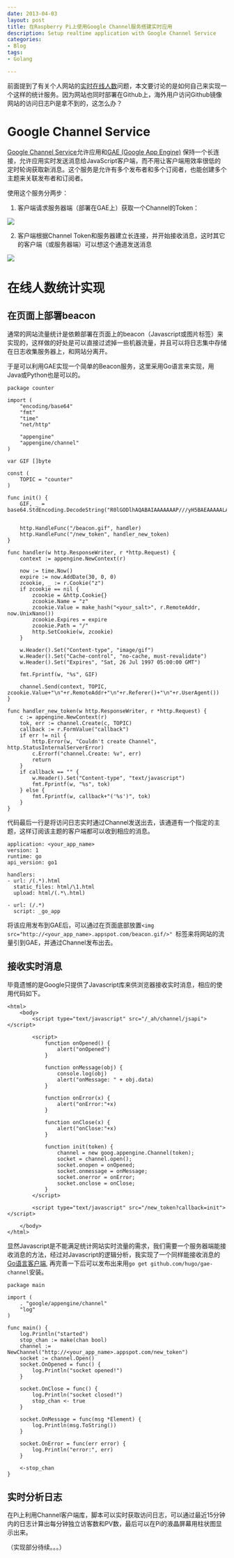 ```yaml
---
date: 2013-04-03
layout: post
title: 在Raspberry Pi上使用Google Channel服务搭建实时应用
description: Setup realtime application with Google Channel Service
categories:
- Blog
tags:
- Golang

---
```


前面提到了有关个人网站的[实时在线人数](http://hugozhu.myalert.info/2013/03/27/21-realtime-online-user-counter.html)问题，本文要讨论的是如何自己来实现一个这样的统计服务。因为网站也同时部署在Github上，海外用户访问Github镜像网站的访问日志Pi是拿不到的，这怎么办？

# Google Channel Service

[Google Channel Service](https://developers.google.com/appengine/docs/go/channel/overview)允许应用和[GAE (Google App Engine)](http://appengine.google.com/) 保持一个长连接，允许应用实时发送消息给JavaScript客户端，而不用让客户端用效率很低的定时轮询获取新消息。这个服务是允许有多个发布者和多个订阅者，也能创建多个主题来关联发布者和订阅者。

使用这个服务分两步：

1. 客户端请求服务器端（部署在GAE上）获取一个Channel的Token：
<img src="https://developers.google.com/appengine/images/channel_overview01.png"/>

2. 客户端根据Channel Token和服务器建立长连接，并开始接收消息，这时其它的客户端（或服务器端）可以想这个通道发送消息
<img src="https://developers.google.com/appengine/images/channel_overview02.png"/>

# 在线人数统计实现
## 在页面上部署beacon
通常的网站流量统计是依赖部署在页面上的beacon（Javascript或图片标签）来实现的，这样做的好处是可以直接过滤掉一些机器流量，并且可以将日志集中存储在日志收集服务器上，和网站分离开。

于是可以利用GAE实现一个简单的Beacon服务，这里采用Go语言来实现，用Java或Python也是可以的。

```
package counter

import (
	"encoding/base64"
	"fmt"
	"time"
	"net/http"

	"appengine"
	"appengine/channel"
)

var GIF []byte

const (
	TOPIC = "counter"
)

func init() {
	GIF, _ = base64.StdEncoding.DecodeString("R0lGODlhAQABAIAAAAAAAP///yH5BAEAAAAALAAAAAABAAEAAAIBRAA7")
	
	
	http.HandleFunc("/beacon.gif", handler)
	http.HandleFunc("/new_token", handler_new_token)	
}

func handler(w http.ResponseWriter, r *http.Request) {
	context := appengine.NewContext(r)

	now := time.Now()
	expire := now.AddDate(30, 0, 0)
	zcookie, _ := r.Cookie("z")
	if zcookie == nil {
		zcookie = &http.Cookie{}
		zcookie.Name = "z"
		zcookie.Value = make_hash("<your_salt>", r.RemoteAddr, now.UnixNano())
		zcookie.Expires = expire
		zcookie.Path = "/"
		http.SetCookie(w, zcookie)
	}

	w.Header().Set("Content-type", "image/gif")
	w.Header().Set("Cache-control", "no-cache, must-revalidate")
	w.Header().Set("Expires", "Sat, 26 Jul 1997 05:00:00 GMT")

	fmt.Fprintf(w, "%s", GIF)

	channel.Send(context, TOPIC, zcookie.Value+"\n"+r.RemoteAddr+"\n"+r.Referer()+"\n"+r.UserAgent())
}

func handler_new_token(w http.ResponseWriter, r *http.Request) {
	c := appengine.NewContext(r)
	tok, err := channel.Create(c, TOPIC)	
	callback := r.FormValue("callback")	
	if err != nil {
		http.Error(w, "Couldn't create Channel", http.StatusInternalServerError)
		c.Errorf("channel.Create: %v", err)
		return
	}
	if callback == "" {
		w.Header().Set("Content-type", "text/javascript")
		fmt.Fprintf(w, "%s", tok)
	} else {
		fmt.Fprintf(w, callback+"('%s')", tok)
	}
}
```
代码最后一行是将访问日志实时通过Channel发送出去，该通道有一个指定的主题，这样订阅该主题的客户端都可以收到相应的消息。

```
application: <your_app_name>
version: 1
runtime: go
api_version: go1

handlers:
- url: /(.*).html
  static_files: html/\1.html
  upload: html/(.*\.html)

- url: (/.*)
  script: _go_app
```

将该应用发布到GAE后，可以通过在页面底部放置`<img src="http://<your_app_name>.appspot.com/beacon.gif/>" `标签来将网站的流量引到GAE，并通过Channel发布出去。

## 接收实时消息
毕竟遗憾的是Google只提供了Javascript库来供浏览器接收实时消息，相应的使用代码如下。

```
<html>
    <body>
        <script type="text/javascript" src="/_ah/channel/jsapi"></script>

        <script>
            function onOpened() {
                alert("onOpened")
            }

            function onMessage(obj) {
                console.log(obj)
                alert("onMessage: " + obj.data)
            }

            function onError(x) {
                alert("onError:"+x)
            }

            function onClose(x) {
                alert("onClose:"+x)
            }

            function init(token) {            
                channel = new goog.appengine.Channel(token);
                socket = channel.open();
                socket.onopen = onOpened;
                socket.onmessage = onMessage;
                socket.onerror = onError;
                socket.onclose = onClose;
            }
        </script>

        <script type="text/javascript" src="/new_token?callback=init"></script>     
       
    </body>
</html>
```
显然Javascript是不能满足统计网站实时流量的需求，我们需要一个服务器端能接收消息的方法，经过对Javascript的逻辑分析，我实现了一个同样能接收消息的[Go语言客户端](https://github.com/hugozhu/gae-rpi-webapp/tree/master/src/google/appengine/channel), 再完善一下后可以发布出来用`go get github.com/hugo/gae-channel`安装。

```
package main

import (
	. "google/appengine/channel"
	"log"
)

func main() {
	log.Println("started")
	stop_chan := make(chan bool)
	channel := NewChannel("http://<your_app_name>.appspot.com/new_token")
	socket := channel.Open()
	socket.OnOpened = func() {
		log.Println("socket opened!")
	}

	socket.OnClose = func() {
		log.Println("socket closed!")
		stop_chan <- true
	}

	socket.OnMessage = func(msg *Element) {
		log.Println(msg.ToString())
	}

	socket.OnError = func(err error) {
		log.Println("error:", err)
	}

	<-stop_chan
}
```

## 实时分析日志
在Pi上利用Channel客户端库，脚本可以实时获取访问日志，可以通过最近15分钟内的日志计算出每分钟独立访客数和PV数，最后可以在Pi的液晶屏幕用柱状图显示出来。


（实现部分待续。。。）



